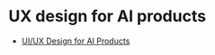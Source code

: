 # UX design for AI products
- [UI/UX Design for AI Products](https://programs.stanfordonline.global-alumni.com/enrollments)